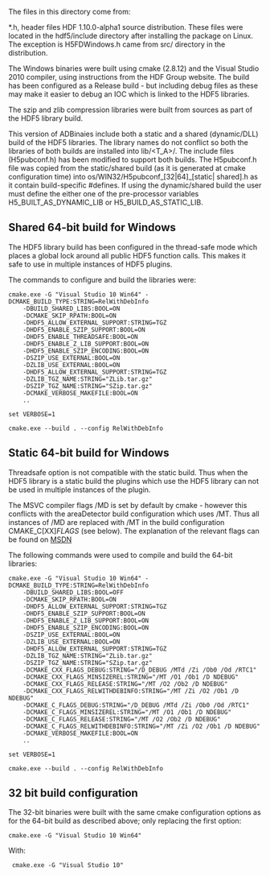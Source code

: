 The files in this directory come from:


*.h, header files HDF 1.10.0-alpha1 source distribution. These files were located in the hdf5/include directory
after installing the package on Linux.  The exception is H5FDWindows.h came from src/ directory in the
distribution. 

The Windows binaries were built using cmake (2.8.12) and the Visual Studio 2010 compiler, using instructions
from the HDF Group website. The build has been configured as a Release build - but including debug files
as these may make it easier to debug an IOC which is linked to the HDF5 libraries.

The szip and zlib compression libraries were built from sources as part of the HDF5 library build.

This version of ADBinaies include both a static and a shared (dynamic/DLL) build of the HDF5 libraries. The
library names do not conflict so both the libraries of both builds are installed into lib/<T_A>/. The include
files (H5pubconf.h) has been modified to support both builds. The H5pubconf.h file was copied from the
static/shared build (as it is generated at cmake configuration time) into os/WIN32/H5pubconf_[32|64]_[static|
shared].h as it contain build-specific #defines. If using the dynamic/shared build the user
must define the either one of the pre-processor variables H5_BUILT_AS_DYNAMIC_LIB or H5_BUILD_AS_STATIC_LIB. 

Shared 64-bit build for Windows
-------------------------------

The HDF5 library build has been configured in the thread-safe mode which places a global lock around
all public HDF5 function calls. This makes it safe to use in multiple instances of HDF5 plugins.

The commands to configure and build the libraries were:

    cmake.exe -G "Visual Studio 10 Win64" -DCMAKE_BUILD_TYPE:STRING=RelWithDebInfo 
        -DBUILD_SHARED_LIBS:BOOL=ON 
        -DCMAKE_SKIP_RPATH:BOOL=ON 
        -DHDF5_ALLOW_EXTERNAL_SUPPORT:STRING=TGZ 
        -DHDF5_ENABLE_SZIP_SUPPORT:BOOL=ON 
        -DHDF5_ENABLE_THREADSAFE:BOOL=ON 
        -DHDF5_ENABLE_Z_LIB_SUPPORT:BOOL=ON 
        -DHDF5_ENABLE_SZIP_ENCODING:BOOL=ON 
        -DSZIP_USE_EXTERNAL:BOOL=ON 
        -DZLIB_USE_EXTERNAL:BOOL=ON  
        -DHDF5_ALLOW_EXTERNAL_SUPPORT:STRING=TGZ 
        -DZLIB_TGZ_NAME:STRING="ZLib.tar.gz" 
        -DSZIP_TGZ_NAME:STRING="SZip.tar.gz" 
        -DCMAKE_VERBOSE_MAKEFILE:BOOL=ON
        ..
    
    set VERBOSE=1
    
    cmake.exe --build . --config RelWithDebInfo


Static 64-bit build for Windows
-------------------------------

Threadsafe option is not compatible with the static build. Thus when the HDF5 library is a static build 
the plugins which use the HDF5 library can not be used in multiple instances of the plugin.

The MSVC compiler flags /MD is set by default by cmake - however this conflicts with the 
areaDetector build configuration which uses /MT. Thus all instances of /MD are replaced with
/MT in the build configuration CMAKE_C[XX]_FLAGS_<config> (see below). The explanation of the
relevant flags can be found on [MSDN](http://msdn.microsoft.com/en-us/library/2kzt1wy3%28v=vs.100%29.aspx)

The following commands were used to compile and build the 64-bit libraries:
 
    cmake.exe -G "Visual Studio 10 Win64" -DCMAKE_BUILD_TYPE:STRING=RelWithDebInfo 
        -DBUILD_SHARED_LIBS:BOOL=OFF 
        -DCMAKE_SKIP_RPATH:BOOL=ON 
        -DHDF5_ALLOW_EXTERNAL_SUPPORT:STRING=TGZ 
        -DHDF5_ENABLE_SZIP_SUPPORT:BOOL=ON 
        -DHDF5_ENABLE_Z_LIB_SUPPORT:BOOL=ON 
        -DHDF5_ENABLE_SZIP_ENCODING:BOOL=ON 
        -DSZIP_USE_EXTERNAL:BOOL=ON 
        -DZLIB_USE_EXTERNAL:BOOL=ON  
        -DHDF5_ALLOW_EXTERNAL_SUPPORT:STRING=TGZ 
        -DZLIB_TGZ_NAME:STRING="ZLib.tar.gz" 
        -DSZIP_TGZ_NAME:STRING="SZip.tar.gz" 
        -DCMAKE_CXX_FLAGS_DEBUG:STRING="/D_DEBUG /MTd /Zi /Ob0 /Od /RTC1"
        -DCMAKE_CXX_FLAGS_MINSIZEREL:STRING="/MT /O1 /Ob1 /D NDEBUG"
        -DCMAKE_CXX_FLAGS_RELEASE:STRING="/MT /O2 /Ob2 /D NDEBUG"
        -DCMAKE_CXX_FLAGS_RELWITHDEBINFO:STRING="/MT /Zi /O2 /Ob1 /D NDEBUG"
        -DCMAKE_C_FLAGS_DEBUG:STRING="/D_DEBUG /MTd /Zi /Ob0 /Od /RTC1"
        -DCMAKE_C_FLAGS_MINSIZEREL:STRING="/MT /O1 /Ob1 /D NDEBUG"
        -DCMAKE_C_FLAGS_RELEASE:STRING="/MT /O2 /Ob2 /D NDEBUG"
        -DCMAKE_C_FLAGS_RELWITHDEBINFO:STRING="/MT /Zi /O2 /Ob1 /D NDEBUG"
        -DCMAKE_VERBOSE_MAKEFILE:BOOL=ON
        ..
    
    set VERBOSE=1
    
    cmake.exe --build . --config RelWithDebInfo


32 bit build configuration
--------------------------

The 32-bit binaries were built with the same cmake configuration options as for the 64-bit build
as described above; only replacing the first option:

    cmake.exe -G "Visual Studio 10 Win64"

With:

     cmake.exe -G "Visual Studio 10"



